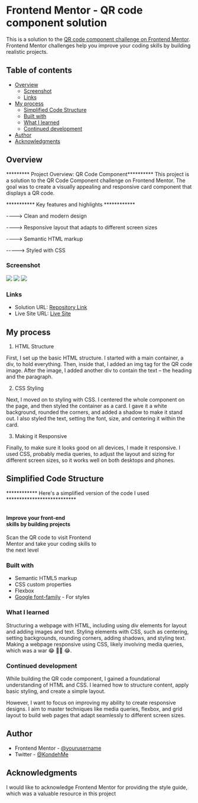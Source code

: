 # Frontend Mentor - QR code component solution

This is a solution to the [QR code component challenge on Frontend Mentor](https://www.frontendmentor.io/challenges/qr-code-component-iux_sIO_H). Frontend Mentor challenges help you improve your coding skills by building realistic projects. 

## Table of contents

- [Overview](#overview)
  - [Screenshot](#screenshot)
  - [Links](#links)
- [My process](#my-process)
  - [Simplified Code Structure](#simplified-code-structure)
  - [Built with](#built-with)
  - [What I learned](#what-i-learned)
  - [Continued development](#continued-development)
- [Author](#author)
- [Acknowledgments](#acknowledgments)


## Overview

********* Project Overview: QR Code Component**********
This project is a solution to the QR Code Component challenge on Frontend Mentor. The goal was to create a visually appealing and responsive card component that displays a QR code.

*********** Key features and highlights ************

----> Clean and modern design

----> Responsive layout that adapts to different screen sizes

----> Semantic HTML markup

-----> Styled with CSS
### Screenshot

![](/images/Screenshot%202025-001.png)
![](/images/Screenshot%202025-002.png)
![](/images/Screenshot%202025-003.png)

### Links

- Solution URL: [Repository Link](https://github.com/Kondeh1/QR-code-component)
- Live Site URL: [Live Site](https://kondeh1.github.io/QR-code-component/)

## My process
  1. HTML Structure

  First, I set up the basic HTML structure. I started with a main container, a div, to hold everything. Then, inside that, I added an img tag for the QR code image. After the image, I added another div to contain the text – the heading and the paragraph.

2. CSS Styling

  Next, I moved on to styling with CSS. I centered the whole component on the page, and then styled the container as a card. I gave it a white background, rounded the corners, and added a shadow to make it stand out. I also styled the text, setting the font, size, and centering it within the card.

3. Making it Responsive

  Finally, to make sure it looks good on all devices, I made it responsive. I used CSS, probably media queries, to adjust the layout and sizing for different screen sizes, so it works well on both desktops and phones.

## Simplified Code Structure

************ Here's a simplified version of the code I used ***************************
 <div class="container">
      <div class="child">
         <img src="/images/image-qr-code.png" alt="">
         <h4>Improve your front-end <br> skills by building projects</h4>
         <p>Scan the QR code to visit Frontend <br> Mentor and take your coding skills to <br> the next level</p>
      </div>
     </div>

### Built with

- Semantic HTML5 markup
- CSS custom properties
- Flexbox
- [Google font-family](https://fonts.google.com/specimen/Outfit) - For styles

### What I learned

Structuring a webpage with HTML, including using div elements for layout and adding images and text.
Styling elements with CSS, such as centering, setting backgrounds, rounding corners, adding shadows, and styling text.
Making a webpage responsive using CSS, likely involving media queries, which was a war 😂 🤦‍♀️ 😂.



### Continued development

While building the QR code component, I gained a foundational understanding of HTML and CSS. I learned how to structure content, apply basic styling, and create a simple layout.

However, I want to focus on improving my ability to create responsive designs. I aim to master techniques like media queries, flexbox, and grid layout to build web pages that adapt seamlessly to different screen sizes.

## Author

- Frontend Mentor - [@yourusername](https://www.frontendmentor.io/profile/yourusername)
- Twitter - [@KondehMe](https://www.x.com/KondehMe)



## Acknowledgments

I would like to acknowledge Frontend Mentor for providing the style guide, which was a valuable resource in this project
